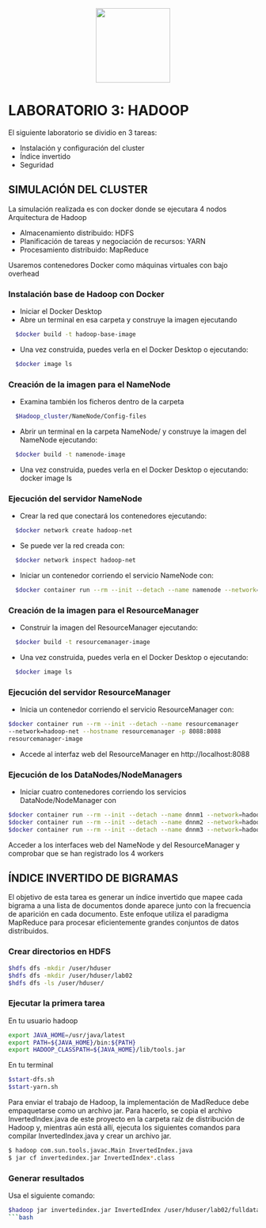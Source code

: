 
<div align="center">
  <img height="150" src="https://camo.githubusercontent.com/62da68eb62b1e5f175f7d1f0191dd89a653d7908feb22d37d4a0ab07365d6791/68747470733a2f2f6d656469612e67697068792e636f6d2f6d656469612f4d3967624264396e6244724f5475314d71782f67697068792e676966"  />
</div>

###

# LABORATORIO 3: HADOOP

El siguiente laboratorio se dividio en 3 tareas:
- Instalación y configuración del cluster
- Índice invertido  
- Seguridad

## SIMULACIÓN DEL CLUSTER

La simulación realizada es con docker donde se ejecutara 4 nodos Arquitectura de Hadoop

- Almacenamiento distribuido: HDFS
- Planificación de tareas y negociación de recursos: YARN
- Procesamiento distribuido: MapReduce

Usaremos contenedores Docker como máquinas virtuales con bajo overhead

### Instalación base de Hadoop con Docker

- Iniciar el Docker Desktop
- Abre un terminal en esa carpeta y construye la imagen ejecutando
```bash
  $docker build -t hadoop-base-image 
```
- Una vez construida, puedes verla en el Docker Desktop o ejecutando:

```bash
  $docker image ls
```
### Creación de la imagen para el NameNode
- Examina también los ficheros dentro de la carpeta
```bash
  $Hadoop_cluster/NameNode/Config-files
```
- Abrir un terminal en la carpeta NameNode/ y construye la imagen del NameNode ejecutando:
```bash
  $docker build -t namenode-image 
```
- Una vez construida, puedes verla en el Docker Desktop o ejecutando:
docker image ls

### Ejecución del servidor NameNode
- Crear la red que conectará los contenedores ejecutando:
```bash
  $docker network create hadoop-net
```
- Se puede ver la red creada con: 

```bash
  $docker network inspect hadoop-net
```
- Iniciar un contenedor corriendo el servicio NameNode con:

```bash
  $docker container run --rm --init --detach --name namenode --network=hadoop-net --hostname namenode -p 9870:9870 namenode-image
```

### Creación de la imagen para el ResourceManager

- Construir la imagen del ResourceManager ejecutando:

```bash
  $docker build -t resourcemanager-image 
```
- Una vez construida, puedes verla en el Docker Desktop o ejecutando:
```bash
  $docker image ls
```
### Ejecución del servidor ResourceManager

- Inicia un contenedor corriendo el servicio ResourceManager con:

```bash
$docker container run --rm --init --detach --name resourcemanager
--network=hadoop-net --hostname resourcemanager -p 8088:8088
resourcemanager-image
```
- Accede al interfaz web del ResourceManager en http://localhost:8088

### Ejecución de los DataNodes/NodeManagers

- Iniciar cuatro contenedores corriendo los servicios DataNode/NodeManager con
```bash
$docker container run --rm --init --detach --name dnnm1 --network=hadoop-net --hostname dnnm1 dnnm-image
$docker container run --rm --init --detach --name dnnm2 --network=hadoop-net --hostname dnnm2 dnnm-image
$docker container run --rm --init --detach --name dnnm3 --network=hadoop-net --hostname dnnm3 dnnm-image
```
Acceder a los interfaces web del NameNode y del ResourceManager y comprobar que se han registrado los 4 workers

## ÍNDICE INVERTIDO DE BIGRAMAS
El objetivo de esta tarea es generar un índice invertido que mapee cada bigrama a una lista de documentos donde aparece junto con la frecuencia de aparición en cada documento. Este enfoque utiliza el paradigma MapReduce para procesar eficientemente grandes conjuntos de datos distribuidos.

### Crear directorios en HDFS
```bash
$hdfs dfs -mkdir /user/hduser             
$hdfs dfs -mkdir /user/hduser/lab02   
$hdfs dfs -ls /user/hduser/	               
```
### Ejecutar la primera tarea
En tu usuario hadoop
```bash
export JAVA_HOME=/usr/java/latest
export PATH=${JAVA_HOME}/bin:${PATH}
export HADOOP_CLASSPATH=${JAVA_HOME}/lib/tools.jar
```
En tu terminal
```bash
$start-dfs.sh
$start-yarn.sh
```
Para enviar el trabajo de Hadoop, la implementación de MadReduce debe empaquetarse como un archivo jar. Para hacerlo, se copia el archivo InvertedIndex.java de este proyecto en la carpeta raíz de distribución de Hadoop y, mientras aún está allí, ejecuta los siguientes comandos para compilar InvertedIndex.java y crear un archivo jar.
```bash
$ hadoop com.sun.tools.javac.Main InvertedIndex.java
$ jar cf invertedindex.jar InvertedIndex*.class
```
### Generar resultados
Usa el siguiente comando:
```bash
$hadoop jar invertedindex.jar InvertedIndex /user/hduser/lab02/fulldata /user/hduser/lab02/output_fulldata
```bash









